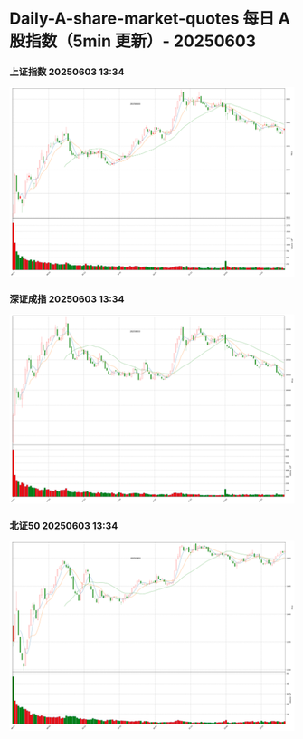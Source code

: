 
# Daily-A-share-market-quotes 每日 A 股指数（5min 更新）- 20250603

### 上证指数 20250603 13:34
![](./fig/2025/6/20250603-sh000001.png)

### 深证成指 20250603 13:34
![](./fig/2025/6/20250603-sz399001.png)

### 北证50 20250603 13:34
![](./fig/2025/6/20250603-bj899050.png)
